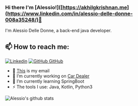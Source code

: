 
### Hi there I'm [Alessio!]([https://akhilgkrishnan.me](https://www.linkedin.com/in/alessio-delle-donne-008a35248/)👋
I'm Alessio Delle Donne, a back-end java developer.<br>
## 📫 How to reach me: 
[![Linkedin](https://i.stack.imgur.com/gVE0j.png)](https://www.linkedin.com/in/alessio-delle-donne-008a35248/) [![GitHub](https://i.stack.imgur.com/tskMh.png) GitHub](https://github.com/ilGrandeWorro) 

- 📧 [This](alessiodelledonne@gmail.com) is my email
- 🔭 I’m currently working on [Car Dealer](https://github.com/develhope/Java23-Team2-Dealer)
- 🌱 I’m currently learning SpringBoot
- ⚡ The tools I use: Java, Kotlin, Python3


![Alessio's github stats](https://github-readme-stats.vercel.app/api?username=IlGrandeWorro&show_icons=true&theme=dark)
